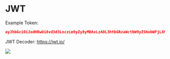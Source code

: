 # JWT

Example Token: 

```json
eyJhbGciOiJodHRwOi8vd3d3LnczLm9yZy8yMDAxLzA0L3htbGRzaWctbW9yZSNobWFjLXNoYTUxMiIsInR5cCI6IkpXVCJ9.eyJodHRwOi8vc2NoZW1hcy54bWxzb2FwLm9yZy93cy8yMDA1LzA1L2lkZW50aXR5L2NsYWltcy9uYW1laWRlbnRpZmllciI6IjEiLCJodHRwOi8vc2NoZW1hcy54bWxzb2FwLm9yZy93cy8yMDA1LzA1L2lkZW50aXR5L2NsYWltcy9uYW1lIjoiVGVzdCIsImV4cCI6MTY3MzM1NjczOH0.r9MjCGJxry2j2iYTVAKkkWtWzjy4woPis6g9M3n1NLb-t4K6iX6dngEmM276-P2c3fU3FCXa0IJlU93BiUMtXw
```

JWT Decoder: https://jwt.io/

![](https://i.imgur.com/aBo8hV6.png)